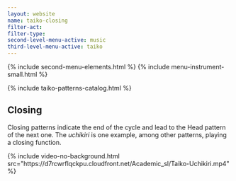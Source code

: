 ```yaml
---
layout: website
name: taiko-closing
filter-act:
filter-type:
second-level-menu-active: music
third-level-menu-active: taiko
---
```


{% include second-menu-elements.html %}
{% include menu-instrument-small.html %}

<main class="page-content">
<div class="wrapper sidebar-contents">
  <aside class="sidebar-contents__table">
    {% include taiko-patterns-catalog.html %}
  </aside>
  <section class="sidebar-contents__section">
  <div class="text-container">
    <h2>Closing</h2>
    <p>Closing patterns indicate the end of the cycle and lead to the Head pattern of the next one. The <em>uchikiri</em> is one example, among other patterns, playing a closing function.</p>
{% include video-no-background.html
  src="https://d7rcwrflqckpu.cloudfront.net/Academic_sl/Taiko-Uchikiri.mp4"
%}
  </div>
  </section>
  </div>
</main>
